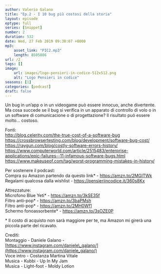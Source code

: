```yaml
---
author: Valerio Galano
title: "Ep.2 - I 10 bug più costosi della storia"
layout: episode
eptype: full
series: [Snippet]
number: 2
duration: 532
date: Wed, 27 Feb 2019 09:30:07 +0000
mp3:
    asset_link: "PIC2.mp3"
    length: 8505886
url: /2
tags: []
image:
    url: images/logo-pensieri-in-codice-512x512.png
    alt: "Logo Pensieri in codice"
seasons: [1]
categories: [podcast]
draft: false
---
```

Un bug in un’app o in un videogame può essere innocuo, anche divertente. Ma cosa succede se il bug si verifica in un apparato di controllo di volo o in un software di comunicacione o di progettazione? Il risultato può essere molto… costoso.  
  
Fonti:  
<http://blog.celerity.com/the-true-cost-of-a-software-bug>   
<https://crossbrowsertesting.com/blog/development/software-bug-cost/>   
<https://raygun.com/blog/costly-software-errors-history/>   
<https://www.computerworld.com/article/2515483/enterprise-applications/epic-failures--11-infamous-software-bugs.html>   
<https://www.makeuseof.com/tag/worst-programming-mistakes-in-history/>   
  
Per sostenere il podcast:  
Compra su Amazon partendo da questo link\* - <https://amzn.to/2MGITWk>   
Regalami qualcosa dalla wishlist - <https://pensieriincodice.it/360s8Kx>  
  
Attrezzature:  
Microfono Blue Yeti\* - <https://amzn.to/3kSE35f>   
Filtro anti-pop\* - <https://amzn.to/3baPMsh>   
Filtro anti-pop\* - <https://amzn.to/2MH0Wf1>   
Schermo fonoassorbente\* - <https://amzn.to/3sOZE0P>   
  
\* Il costo di acquisto non sarà maggiore per te, ma Amazon mi girerà una piccola parte del ricavato.   
  
Crediti:  
Montaggio - Daniele Galano - [https://www.instagram.com/daniele\_galano/](https://www.instagram.com/daniele_galano/)   
Voce intro - Costanza Martina Vitale  
Musica - Kubbi - Up In My Jam  
Musica - Light-foot - Moldy Lotion